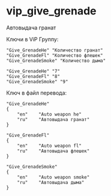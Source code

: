 # vip_give_grenade
Автовыдача гранат


Ключи в ViP Группу:  

	"Give_GrenadeHe" "Количество гранат"  
	"Give_GrenadeFl" "Количество флешек"  
	"Give_GrenadeSmoke" "Количество дыма"  

	"Give_GrenadeHe" "7"  
	"Give_GrenadeFl" "8"  
	"Give_GrenadeSmoke" "9"  

Ключ в файл перевода:  

	"Give_GrenadeHe"
	{
		"en"	"Auto weapon he"
		"ru"	"Автовыдача гранат"
	}

	"Give_GrenadeFl"
	{
		"en"	"Auto weapon fl"
		"ru"	"Автовыдача флешек"
	}

	"Give_GrenadeSmoke"
	{
		"en"	"Auto weapon smoke"
		"ru"	"Автовыдача дыма"
	}


